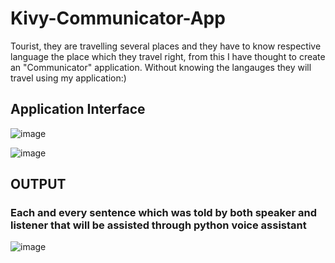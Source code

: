 # Kivy-Communicator-App
Tourist, they are travelling several places and they have to know respective language the place which they travel right, from this I have thought to create an "Communicator" application. Without knowing the langauges they will travel using my application:)

## Application Interface

![image](https://user-images.githubusercontent.com/93641901/162963179-3222b36e-7798-4914-996b-47e30324449a.png)


![image](https://user-images.githubusercontent.com/93641901/162963729-1c8b2340-c5d5-45dd-b1d4-ad5ddaff1add.png)


## OUTPUT
### Each and every sentence which was told by both speaker and listener that will be assisted through python voice assistant
![image](https://user-images.githubusercontent.com/93641901/162964239-d9bdc3ce-da36-42fc-aa2a-2668a0001b22.png)
